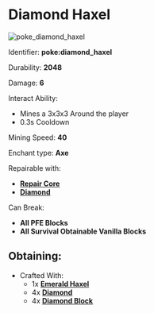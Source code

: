 # Diamond Haxel

![poke\_diamond\_haxel](https://github.com/ItsMePok/PFE/assets/136857747/f68c6358-2870-4c8f-9143-746545071a10)

Identifier: **poke:diamond\_haxel**

Durability: **2048**

Damage: **6**

Interact Ability:

* Mines a 3x3x3 Around the player
* 0.3s Cooldown

Mining Speed: **40**

Enchant type: **Axe**

Repairable with:

* [**Repair Core**](https://pfewiki.gitbook.io/home/items/cores/repair-core)
* [**Diamond**](https://minecraft.wiki/w/Diamond)

Can Break:

* **All PFE Blocks**
* **All Survival Obtainable Vanilla Blocks**

## Obtaining:

* Crafted With:
  * 1x [**Emerald Haxel**](https://github.com/ItsMePok/PFE/wiki/Emerald-Haxel)
  * 4x [**Diamond**](https://minecraft.wiki/w/Diamond)
  * 4x [**Diamond Block**](https://minecraft.wiki/w/Block\_of\_Diamond)
